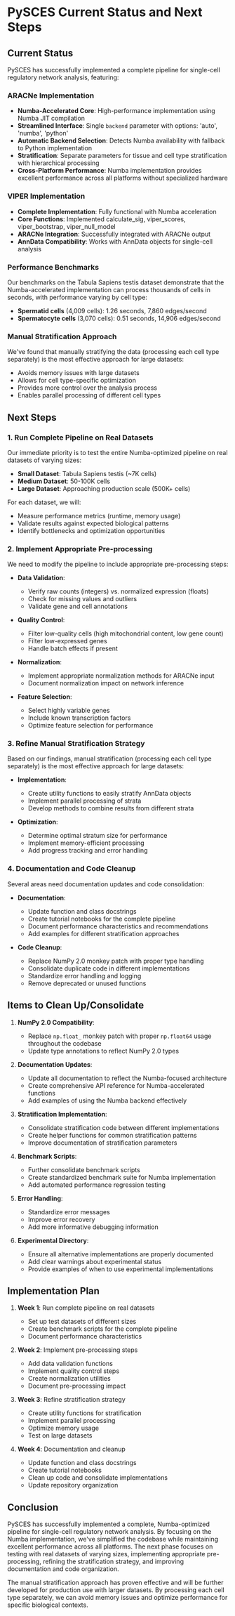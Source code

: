 # PySCES Current Status and Next Steps

## Current Status

PySCES has successfully implemented a complete pipeline for single-cell regulatory network analysis, featuring:

### ARACNe Implementation

- **Numba-Accelerated Core**: High-performance implementation using Numba JIT compilation
- **Streamlined Interface**: Single `backend` parameter with options: 'auto', 'numba', 'python'
- **Automatic Backend Selection**: Detects Numba availability with fallback to Python implementation
- **Stratification**: Separate parameters for tissue and cell type stratification with hierarchical processing
- **Cross-Platform Performance**: Numba implementation provides excellent performance across all platforms without specialized hardware

### VIPER Implementation

- **Complete Implementation**: Fully functional with Numba acceleration
- **Core Functions**: Implemented calculate_sig, viper_scores, viper_bootstrap, viper_null_model
- **ARACNe Integration**: Successfully integrated with ARACNe output
- **AnnData Compatibility**: Works with AnnData objects for single-cell analysis

### Performance Benchmarks

Our benchmarks on the Tabula Sapiens testis dataset demonstrate that the Numba-accelerated implementation can process thousands of cells in seconds, with performance varying by cell type:

- **Spermatid cells** (4,009 cells): 1.26 seconds, 7,860 edges/second
- **Spermatocyte cells** (3,070 cells): 0.51 seconds, 14,906 edges/second

### Manual Stratification Approach

We've found that manually stratifying the data (processing each cell type separately) is the most effective approach for large datasets:

- Avoids memory issues with large datasets
- Allows for cell type-specific optimization
- Provides more control over the analysis process
- Enables parallel processing of different cell types

## Next Steps

### 1. Run Complete Pipeline on Real Datasets

Our immediate priority is to test the entire Numba-optimized pipeline on real datasets of varying sizes:

- **Small Dataset**: Tabula Sapiens testis (~7K cells)
- **Medium Dataset**: 50-100K cells
- **Large Dataset**: Approaching production scale (500K+ cells)

For each dataset, we will:
- Measure performance metrics (runtime, memory usage)
- Validate results against expected biological patterns
- Identify bottlenecks and optimization opportunities

### 2. Implement Appropriate Pre-processing

We need to modify the pipeline to include appropriate pre-processing steps:

- **Data Validation**:
  - Verify raw counts (integers) vs. normalized expression (floats)
  - Check for missing values and outliers
  - Validate gene and cell annotations

- **Quality Control**:
  - Filter low-quality cells (high mitochondrial content, low gene count)
  - Filter low-expressed genes
  - Handle batch effects if present

- **Normalization**:
  - Implement appropriate normalization methods for ARACNe input
  - Document normalization impact on network inference

- **Feature Selection**:
  - Select highly variable genes
  - Include known transcription factors
  - Optimize feature selection for performance

### 3. Refine Manual Stratification Strategy

Based on our findings, manual stratification (processing each cell type separately) is the most effective approach for large datasets:

- **Implementation**:
  - Create utility functions to easily stratify AnnData objects
  - Implement parallel processing of strata
  - Develop methods to combine results from different strata

- **Optimization**:
  - Determine optimal stratum size for performance
  - Implement memory-efficient processing
  - Add progress tracking and error handling

### 4. Documentation and Code Cleanup

Several areas need documentation updates and code consolidation:

- **Documentation**:
  - Update function and class docstrings
  - Create tutorial notebooks for the complete pipeline
  - Document performance characteristics and recommendations
  - Add examples for different stratification approaches

- **Code Cleanup**:
  - Replace NumPy 2.0 monkey patch with proper type handling
  - Consolidate duplicate code in different implementations
  - Standardize error handling and logging
  - Remove deprecated or unused functions

## Items to Clean Up/Consolidate

1. **NumPy 2.0 Compatibility**:
   - Replace `np.float_` monkey patch with proper `np.float64` usage throughout the codebase
   - Update type annotations to reflect NumPy 2.0 types

2. **Documentation Updates**:
   - Update all documentation to reflect the Numba-focused architecture
   - Create comprehensive API reference for Numba-accelerated functions
   - Add examples of using the Numba backend effectively

3. **Stratification Implementation**:
   - Consolidate stratification code between different implementations
   - Create helper functions for common stratification patterns
   - Improve documentation of stratification parameters

4. **Benchmark Scripts**:
   - Further consolidate benchmark scripts
   - Create standardized benchmark suite for Numba implementation
   - Add automated performance regression testing

5. **Error Handling**:
   - Standardize error messages
   - Improve error recovery
   - Add more informative debugging information

6. **Experimental Directory**:
   - Ensure all alternative implementations are properly documented
   - Add clear warnings about experimental status
   - Provide examples of when to use experimental implementations

## Implementation Plan

1. **Week 1**: Run complete pipeline on real datasets
   - Set up test datasets of different sizes
   - Create benchmark scripts for the complete pipeline
   - Document performance characteristics

2. **Week 2**: Implement pre-processing steps
   - Add data validation functions
   - Implement quality control steps
   - Create normalization utilities
   - Document pre-processing impact

3. **Week 3**: Refine stratification strategy
   - Create utility functions for stratification
   - Implement parallel processing
   - Optimize memory usage
   - Test on large datasets

4. **Week 4**: Documentation and cleanup
   - Update function and class docstrings
   - Create tutorial notebooks
   - Clean up code and consolidate implementations
   - Update repository organization

## Conclusion

PySCES has successfully implemented a complete, Numba-optimized pipeline for single-cell regulatory network analysis. By focusing on the Numba implementation, we've simplified the codebase while maintaining excellent performance across all platforms. The next phase focuses on testing with real datasets of varying sizes, implementing appropriate pre-processing, refining the stratification strategy, and improving documentation and code organization.

The manual stratification approach has proven effective and will be further developed for production use with larger datasets. By processing each cell type separately, we can avoid memory issues and optimize performance for specific biological contexts.
